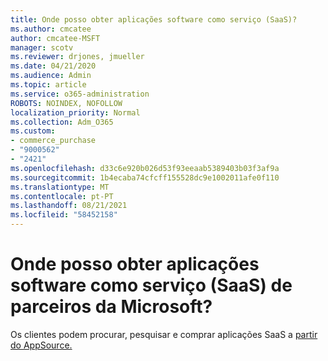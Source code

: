 ```yaml
---
title: Onde posso obter aplicações software como serviço (SaaS)?
ms.author: cmcatee
author: cmcatee-MSFT
manager: scotv
ms.reviewer: drjones, jmueller
ms.date: 04/21/2020
ms.audience: Admin
ms.topic: article
ms.service: o365-administration
ROBOTS: NOINDEX, NOFOLLOW
localization_priority: Normal
ms.collection: Adm_O365
ms.custom:
- commerce_purchase
- "9000562"
- "2421"
ms.openlocfilehash: d33c6e920b026d53f93eeaab5389403b03f3af9a
ms.sourcegitcommit: 1b4ecaba74cfcff155528dc9e1002011afe0f110
ms.translationtype: MT
ms.contentlocale: pt-PT
ms.lasthandoff: 08/21/2021
ms.locfileid: "58452158"
---
```

# <a name="where-do-i-get-software-as-a-service-saas-apps-from-microsoft-partners"></a>Onde posso obter aplicações software como serviço (SaaS) de parceiros da Microsoft?

Os clientes podem procurar, pesquisar e comprar aplicações SaaS a [partir do AppSource.](https://appsource.microsoft.com)